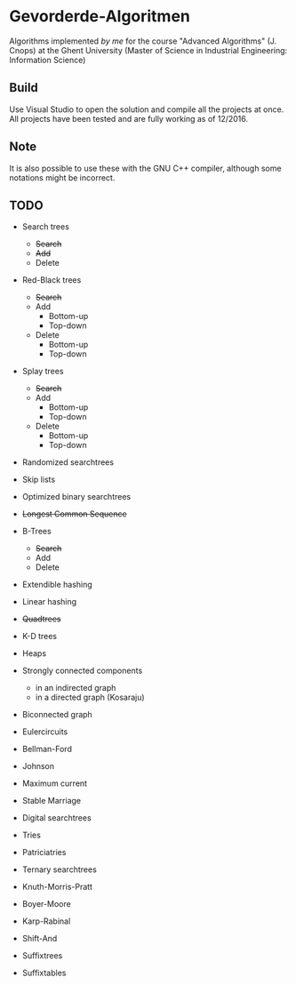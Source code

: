 # Gevorderde-Algoritmen
Algorithms implemented *by me* for the course "Advanced Algorithms" (J. Cnops) at the Ghent University (Master of Science in Industrial Engineering: Information Science)

## Build
Use Visual Studio to open the solution and compile all the projects at once. All projects have been tested and are fully working as of 12/2016. 

## Note
It is also possible to use these with the GNU C++ compiler, although some notations might be incorrect.

## TODO
* Search trees
	* ~~Search~~	
	* ~~Add~~
	* Delete
* Red-Black trees
	* ~~Search~~	
	* Add
		* Bottom-up
		* Top-down
	* Delete
		* Bottom-up
		* Top-down

* Splay trees
	* ~~Search~~
	* Add
		* Bottom-up
		* Top-down
	* Delete
		* Bottom-up
		* Top-down
		
* Randomized searchtrees

* Skip lists

* Optimized binary searchtrees

* ~~Longest Common Sequence~~

* B-Trees
	* ~~Search~~
	* Add
	* Delete
	
* Extendible hashing
* Linear hashing

* ~~Quadtrees~~
* K-D trees

* Heaps

* Strongly connected components
	* in an indirected graph
	* in a directed graph (Kosaraju)
	
* Biconnected graph
 
* Eulercircuits

* Bellman-Ford

* Johnson

* Maximum current

* Stable Marriage

* Digital searchtrees

* Tries

* Patriciatries

* Ternary searchtrees

* Knuth-Morris-Pratt

* Boyer-Moore

* Karp-Rabinal

* Shift-And

* Suffixtrees

* Suffixtables
